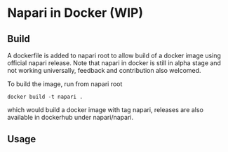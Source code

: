# Napari in Docker (WIP)

## Build
A dockerfile is added to napari root to allow build of a docker image using official napari release. 
Note that napari in docker is still in alpha stage and not working universally, feedback and contribution also welcomed.

To build the image, run from napari root
```
docker build -t napari .
```
which would build a docker image with tag napari, releases are also available in dockerhub under napari/napari.

## Usage

